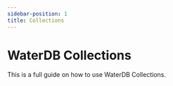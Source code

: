 ```yaml
---
sidebar-position: 1
title: Collections
---
```


# WaterDB Collections

This is a full guide on how to use WaterDB Collections.
